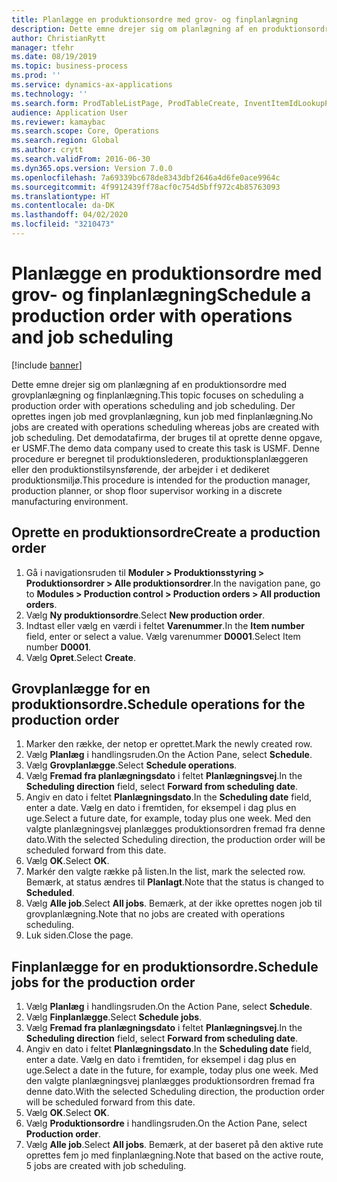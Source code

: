 ```yaml
---
title: Planlægge en produktionsordre med grov- og finplanlægning
description: Dette emne drejer sig om planlægning af en produktionsordre med grovplanlægning og finplanlægning.
author: ChristianRytt
manager: tfehr
ms.date: 08/19/2019
ms.topic: business-process
ms.prod: ''
ms.service: dynamics-ax-applications
ms.technology: ''
ms.search.form: ProdTableListPage, ProdTableCreate, InventItemIdLookupPurchase, ProdSchedule, ProdTable, ProdRouteJob
audience: Application User
ms.reviewer: kamaybac
ms.search.scope: Core, Operations
ms.search.region: Global
ms.author: crytt
ms.search.validFrom: 2016-06-30
ms.dyn365.ops.version: Version 7.0.0
ms.openlocfilehash: 7a69339bc678de8343dbf2646a4d6fe0ace9964c
ms.sourcegitcommit: 4f9912439ff78acf0c754d5bff972c4b85763093
ms.translationtype: HT
ms.contentlocale: da-DK
ms.lasthandoff: 04/02/2020
ms.locfileid: "3210473"
---
```

# <a name="schedule-a-production-order-with-operations-and-job-scheduling"></a><span data-ttu-id="9003d-103">Planlægge en produktionsordre med grov- og finplanlægning</span><span class="sxs-lookup"><span data-stu-id="9003d-103">Schedule a production order with operations and job scheduling</span></span>

[!include [banner](../../includes/banner.md)]

<span data-ttu-id="9003d-104">Dette emne drejer sig om planlægning af en produktionsordre med grovplanlægning og finplanlægning.</span><span class="sxs-lookup"><span data-stu-id="9003d-104">This topic focuses on scheduling a production order with operations scheduling and job scheduling.</span></span> <span data-ttu-id="9003d-105">Der oprettes ingen job med grovplanlægning, kun job med finplanlægning.</span><span class="sxs-lookup"><span data-stu-id="9003d-105">No jobs are created with operations scheduling whereas jobs are created with job scheduling.</span></span> <span data-ttu-id="9003d-106">Det demodatafirma, der bruges til at oprette denne opgave, er USMF.</span><span class="sxs-lookup"><span data-stu-id="9003d-106">The demo data company used to create this task is USMF.</span></span> <span data-ttu-id="9003d-107">Denne procedure er beregnet til produktionslederen, produktionsplanlæggeren eller den produktionstilsynsførende, der arbejder i et dedikeret produktionsmiljø.</span><span class="sxs-lookup"><span data-stu-id="9003d-107">This procedure is intended for the production manager, production planner, or shop floor supervisor working in a discrete manufacturing environment.</span></span>


## <a name="create-a-production-order"></a><span data-ttu-id="9003d-108">Oprette en produktionsordre</span><span class="sxs-lookup"><span data-stu-id="9003d-108">Create a production order</span></span>
1. <span data-ttu-id="9003d-109">Gå i navigationsruden til **Moduler > Produktionsstyring > Produktionsordrer > Alle produktionsordrer**.</span><span class="sxs-lookup"><span data-stu-id="9003d-109">In the navigation pane, go to **Modules > Production control > Production orders > All production orders**.</span></span>
2. <span data-ttu-id="9003d-110">Vælg **Ny produktionsordre**.</span><span class="sxs-lookup"><span data-stu-id="9003d-110">Select **New production order**.</span></span>
3. <span data-ttu-id="9003d-111">Indtast eller vælg en værdi i feltet **Varenummer**.</span><span class="sxs-lookup"><span data-stu-id="9003d-111">In the **Item number** field, enter or select a value.</span></span> <span data-ttu-id="9003d-112">Vælg varenummer **D0001**.</span><span class="sxs-lookup"><span data-stu-id="9003d-112">Select Item number **D0001**.</span></span>  
4. <span data-ttu-id="9003d-113">Vælg **Opret**.</span><span class="sxs-lookup"><span data-stu-id="9003d-113">Select **Create**.</span></span>

## <a name="schedule-operations-for-the-production-order"></a><span data-ttu-id="9003d-114">Grovplanlægge for en produktionsordre.</span><span class="sxs-lookup"><span data-stu-id="9003d-114">Schedule operations for the production order</span></span>
1. <span data-ttu-id="9003d-115">Marker den række, der netop er oprettet.</span><span class="sxs-lookup"><span data-stu-id="9003d-115">Mark the newly created row.</span></span>      
2. <span data-ttu-id="9003d-116">Vælg **Planlæg** i handlingsruden.</span><span class="sxs-lookup"><span data-stu-id="9003d-116">On the Action Pane, select **Schedule**.</span></span>
3. <span data-ttu-id="9003d-117">Vælg **Grovplanlægge**.</span><span class="sxs-lookup"><span data-stu-id="9003d-117">Select **Schedule operations**.</span></span>
4. <span data-ttu-id="9003d-118">Vælg **Fremad fra planlægningsdato** i feltet **Planlægningsvej**.</span><span class="sxs-lookup"><span data-stu-id="9003d-118">In the **Scheduling direction** field, select **Forward from scheduling date**.</span></span>
5. <span data-ttu-id="9003d-119">Angiv en dato i feltet **Planlægningsdato**.</span><span class="sxs-lookup"><span data-stu-id="9003d-119">In the **Scheduling date** field, enter a date.</span></span> <span data-ttu-id="9003d-120">Vælg en dato i fremtiden, for eksempel i dag plus en uge.</span><span class="sxs-lookup"><span data-stu-id="9003d-120">Select a future date, for example, today plus one week.</span></span> <span data-ttu-id="9003d-121">Med den valgte planlægningsvej planlægges produktionsordren fremad fra denne dato.</span><span class="sxs-lookup"><span data-stu-id="9003d-121">With the selected Scheduling direction, the production order will be scheduled forward from this date.</span></span>  
6. <span data-ttu-id="9003d-122">Vælg **OK**.</span><span class="sxs-lookup"><span data-stu-id="9003d-122">Select **OK**.</span></span>
7. <span data-ttu-id="9003d-123">Markér den valgte række på listen.</span><span class="sxs-lookup"><span data-stu-id="9003d-123">In the list, mark the selected row.</span></span> <span data-ttu-id="9003d-124">Bemærk, at status ændres til **Planlagt**.</span><span class="sxs-lookup"><span data-stu-id="9003d-124">Note that the status is changed to **Scheduled**.</span></span> 
8. <span data-ttu-id="9003d-125">Vælg **Alle job**.</span><span class="sxs-lookup"><span data-stu-id="9003d-125">Select **All jobs**.</span></span> <span data-ttu-id="9003d-126">Bemærk, at der ikke oprettes nogen job til grovplanlægning.</span><span class="sxs-lookup"><span data-stu-id="9003d-126">Note that no jobs are created with operations scheduling.</span></span>  
9. <span data-ttu-id="9003d-127">Luk siden.</span><span class="sxs-lookup"><span data-stu-id="9003d-127">Close the page.</span></span>

## <a name="schedule-jobs-for-the-production-order"></a><span data-ttu-id="9003d-128">Finplanlægge for en produktionsordre.</span><span class="sxs-lookup"><span data-stu-id="9003d-128">Schedule jobs for the production order</span></span>
1. <span data-ttu-id="9003d-129">Vælg **Planlæg** i handlingsruden.</span><span class="sxs-lookup"><span data-stu-id="9003d-129">On the Action Pane, select **Schedule**.</span></span>
2. <span data-ttu-id="9003d-130">Vælg **Finplanlægge**.</span><span class="sxs-lookup"><span data-stu-id="9003d-130">Select **Schedule jobs**.</span></span>
3. <span data-ttu-id="9003d-131">Vælg **Fremad fra planlægningsdato** i feltet **Planlægningsvej**.</span><span class="sxs-lookup"><span data-stu-id="9003d-131">In the **Scheduling direction** field, select **Forward from scheduling date**.</span></span>
4. <span data-ttu-id="9003d-132">Angiv en dato i feltet **Planlægningsdato**.</span><span class="sxs-lookup"><span data-stu-id="9003d-132">In the **Scheduling date** field, enter a date.</span></span> <span data-ttu-id="9003d-133">Vælg en dato i fremtiden, for eksempel i dag plus en uge.</span><span class="sxs-lookup"><span data-stu-id="9003d-133">Select a date in the future, for example, today plus one week.</span></span> <span data-ttu-id="9003d-134">Med den valgte planlægningsvej planlægges produktionsordren fremad fra denne dato.</span><span class="sxs-lookup"><span data-stu-id="9003d-134">With the selected Scheduling direction, the production order will be scheduled forward from this date.</span></span>  
5. <span data-ttu-id="9003d-135">Vælg **OK**.</span><span class="sxs-lookup"><span data-stu-id="9003d-135">Select **OK**.</span></span>
6. <span data-ttu-id="9003d-136">Vælg **Produktionsordre** i handlingsruden.</span><span class="sxs-lookup"><span data-stu-id="9003d-136">On the Action Pane, select **Production order**.</span></span>
7. <span data-ttu-id="9003d-137">Vælg **Alle job**.</span><span class="sxs-lookup"><span data-stu-id="9003d-137">Select **All jobs**.</span></span> <span data-ttu-id="9003d-138">Bemærk, at der baseret på den aktive rute oprettes fem jo med finplanlægning.</span><span class="sxs-lookup"><span data-stu-id="9003d-138">Note that based on the active route, 5 jobs are created with job scheduling.</span></span>  

